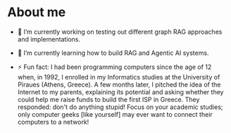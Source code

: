 # About me

- 🔭 I’m currently working on testing out different graph RAG approaches and implementations.
- 🌱 I’m currently learning how to build RAG and Agentic AI systems.

- ⚡ Fun fact: I had been programming computers since the age of 12 when, in 1992, I enrolled in my Informatics studies at the University of Piraues (Athens, Greece). A few months later, I pitched the idea of the Internet to my parents, explaining its potential and asking whether they could help me raise funds to build the first ISP in Greece. They responded: don't do anything stupid! Focus on your academic studies; only computer geeks [like yourself] may ever want to connect their computers to a network!
<!--
- 👯 I’m looking to collaborate on 
- 💬 Ask me about ...
- 📫 How to reach me: ...
- 😄 Pronouns: ...
- 🤔 I’m looking for help with ...
-->
